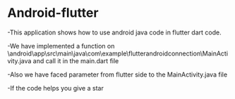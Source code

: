 # Android-flutter

-This application shows how to use android java code in flutter dart code.

-We have implemented a function on \android\app\src\main\java\com\example\flutterandroidconnection\MainActivity.java and call it in the main.dart file

-Also we have faced parameter from flutter side to the MainActivity.java file

-If the code helps you give a star
